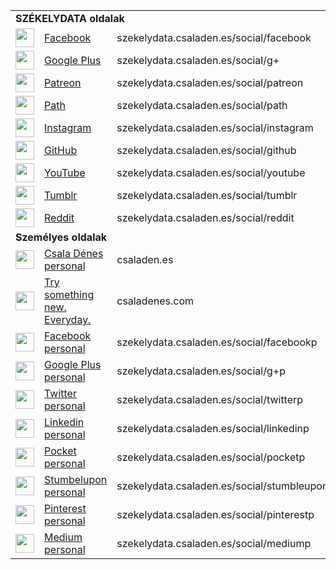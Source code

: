 <table>
<tr><td colspan="3"><b>SZÉKELYDATA oldalak</b></td></tr><tr>
<td><img height="30" src="https://cdn0.iconfinder.com/data/icons/social-media-square-4/1024/facebook-128.png"></td><td><a href="https://www.facebook.com/szekelydata/">Facebook</a></td><td> szekelydata.csaladen.es/social/facebook</td></tr><tr>
<td><img height="30" src="https://cdn0.iconfinder.com/data/icons/social-media-square-4/1024/g-128.png"></td><td><a href="https://plus.google.com/b/101974607759220766833/">Google Plus</a></td><td> szekelydata.csaladen.es/social/g+</td></tr><tr>
<td><img height="30" src="https://cdn4.iconfinder.com/data/icons/square-logo-buttons/512/patreon-128.png"></td><td><a href="https://www.patreon.com/szekelydata">Patreon</a></td><td> szekelydata.csaladen.es/social/patreon</td></tr><tr>
<td><img height="30" src="https://cdn2.iconfinder.com/data/icons/social-flat-buttons-3/512/path-128.png"></td><td><a href="https://www.path.com/58e0f0559c359f5424ef5bda">Path</a></td><td> szekelydata.csaladen.es/social/path</td></tr><tr>
<td><img height="30" src="https://cdn0.iconfinder.com/data/icons/social-media-square-4/1024/instagram-128.png"></td><td><a href="https://www.instagram.com/szekelydata/">Instagram</a></td><td> szekelydata.csaladen.es/social/instagram</td></tr><tr>
<td><img height="30" src="https://cdn3.iconfinder.com/data/icons/free-social-icons/67/github_square-128.png"></td><td><a href="https://github.com/csaladenes/szekelydata">GitHub</a></td><td> szekelydata.csaladen.es/social/github</td></tr><tr>
<td><img height="30" src="https://cdn0.iconfinder.com/data/icons/social-media-square-4/1024/youtube-128.png"></td><td><a href="https://www.youtube.com/channel/UC1PeEccTBNsEJaB6jOjjQYQ">YouTube</a></td><td> szekelydata.csaladen.es/social/youtube</td></tr><tr>
<td><img height="30" src="https://cdn0.iconfinder.com/data/icons/social-media-square-4/1024/tumblr-128.png"></td><td><a href="https://www.tumblr.com/blog/szekleydata">Tumblr</a></td><td> szekelydata.csaladen.es/social/tumblr</td></tr><tr>
<td><img height="30" src="https://cdn2.iconfinder.com/data/icons/social-icons-color/512/reddit-128.png"></td><td><a href="https://www.reddit.com/domain/csaladenes.egologo.ro/">Reddit</a></td><td> szekelydata.csaladen.es/social/reddit</td></tr><tr>
<tr><td colspan="3"><b>Személyes oldalak</b></td></tr><tr>
<td><img height="30" src="http://csaladen.es/favicon.ico"></td><td><a href="http://csaladen.es/">Csala Dénes personal</a></td><td> csaladen.es</td></tr><tr>
<td><img height="30" src="http://blog.csaladen.es/favicon.ico"></td><td><a href="http://csaladenes.com/">Try something new. Everyday.</a></td><td> csaladenes.com</td></tr><tr>
<td><img height="30" src="https://cdn0.iconfinder.com/data/icons/social-media-square-4/1024/facebook-128.png"></td><td><a href="https://www.facebook.com/csaladenes/">Facebook personal</a></td><td> szekelydata.csaladen.es/social/facebookp</td></tr><tr>
<td><img height="30" src="https://cdn0.iconfinder.com/data/icons/social-media-square-4/1024/g-128.png"></td><td><a href="https://plus.google.com/u/0/100943737036023614165">Google Plus personal</a></td><td> szekelydata.csaladen.es/social/g+p</td></tr><tr>
<td><img height="30" src="https://cdn0.iconfinder.com/data/icons/social-media-square-4/1024/twitter-128.png"></td><td><a href="https://twitter.com/csaladenes">Twitter personal</a></td><td> szekelydata.csaladen.es/social/twitterp</td></tr><tr>
<td><img height="30" src="https://cdn0.iconfinder.com/data/icons/social-media-square-4/1024/linkedin-128.png"></td><td><a href="https://www.linkedin.com/in/csaladenes/">Linkedin personal</a></td><td> szekelydata.csaladen.es/social/linkedinp</td></tr><tr>
<td><img height="30" src="https://cdn2.iconfinder.com/data/icons/social-icons-33/128/Pocket-128.png"></td><td><a href="https://getpocket.com/@683gfdx3p1fn2A35c5Td76bTGdAfpI74805Z65D918G7bzC666b99dy1Pe7Zxf54">Pocket personal</a></td><td> szekelydata.csaladen.es/social/pocketp</td></tr><tr>
<td><img height="30" src="https://cdn2.iconfinder.com/data/icons/social-icon-3/512/social_style_3_stumbleupon-128.png"></td><td><a href="http://www.stumbleupon.com/stumbler/dcsala">Stumbelupon personal</a></td><td> szekelydata.csaladen.es/social/stumbleuponp</td></tr><tr>
<td><img height="30" src="https://cdn0.iconfinder.com/data/icons/social-media-square-4/1024/pinterest-128.png"></td><td><a href="https://www.pinterest.com/csaladenes/">Pinterest personal</a></td><td> szekelydata.csaladen.es/social/pinterestp</td></tr><tr>
<td><img height="30" src="https://cdn2.iconfinder.com/data/icons/social-icons-33/128/Medium-128.png"></td><td><a href="https://medium.com/@csaladenes">Medium personal</a></td><td> szekelydata.csaladen.es/social/mediump</td></tr>
</table>

